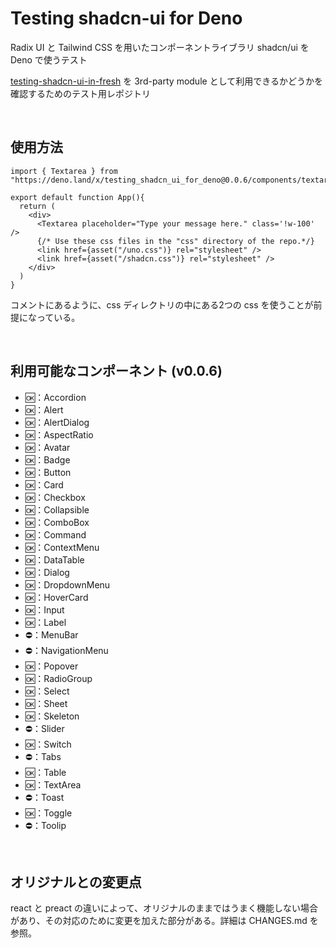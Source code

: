# Testing shadcn-ui for Deno

Radix UI と Tailwind CSS を用いたコンポーネントライブラリ shadcn/ui を Deno で使うテスト

[testing-shadcn-ui-in-fresh](https://github.com/nikogoli/testing-shadcn-ui-in-fresh) を 3rd-party module として利用できるかどうかを確認するためのテスト用レポジトリ

<br>

## 使用方法
```
import { Textarea } from "https://deno.land/x/testing_shadcn_ui_for_deno@0.0.6/components/textarea.tsx"

export default function App(){
  return (
    <div>
      <Textarea placeholder="Type your message here." class='!w-100' />
      {/* Use these css files in the "css" directory of the repo.*/}
      <link href={asset("/uno.css")} rel="stylesheet" />
      <link href={asset("/shadcn.css")} rel="stylesheet" />
    </div>
  )
}
```
コメントにあるように、css ディレクトリの中にある2つの css を使うことが前提になっている。

<br>

## 利用可能なコンポーネント (v0.0.6)
- 🆗：Accordion
- 🆗：Alert
- 🆗：AlertDialog
- 🆗：AspectRatio
- 🆗：Avatar
- 🆗：Badge
- 🆗：Button
- 🆗：Card
- 🆗：Checkbox
- 🆗：Collapsible
- 🆗：ComboBox
- 🆗：Command
- 🆗：ContextMenu
- 🆗：DataTable
- 🆗：Dialog
- 🆗：DropdownMenu
- 🆗：HoverCard
- 🆗：Input
- 🆗：Label
- ⛔：MenuBar
- ⛔：NavigationMenu
- 🆗：Popover
- 🆗：RadioGroup
- 🆗：Select
- 🆗：Sheet
- 🆗：Skeleton
- ⛔：Slider
- 🆗：Switch
- ⛔：Tabs
- 🆗：Table
- 🆗：TextArea
- ⛔：Toast
- 🆗：Toggle
- ⛔：Toolip

<br>

## オリジナルとの変更点
react と preact の違いによって、オリジナルのままではうまく機能しない場合があり、その対応のために変更を加えた部分がある。詳細は CHANGES.md を参照。
